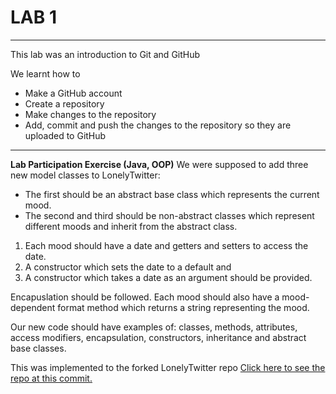 # **LAB 1**
----------
 
This lab was an introduction to Git and GitHub

We learnt how to
- Make a GitHub account
- Create a repository
- Make changes to the repository
- Add, commit and push the changes to the repository so they are uploaded to GitHub

----------

**Lab Participation Exercise (Java, OOP)**
We were supposed to add three new model classes to LonelyTwitter:
- The first should be an abstract base class which represents the current mood. 
- The second and third should be non-abstract classes which represent different moods and inherit from the abstract class. 

1. Each mood should have a date and getters and setters to access the date. 
2. A constructor which sets the date to a default and 
3. A constructor which takes a date as an argument should be provided.  

Encapuslation should be followed. Each mood should also have a mood-dependent format method which returns a string representing the mood.

Our new code should have examples of: classes, methods, attributes, access modifiers, encapsulation, constructors, inheritance and abstract base classes.

This was implemented to the forked LonelyTwitter repo
[Click here to see the repo at this commit.](https://github.com/imtiazraqib/lonelyTwitter/commit/186be281a7ea7e725473054a22f9abe090f42650)
 